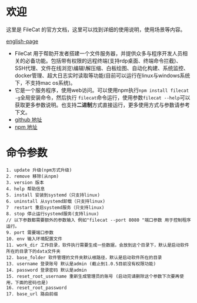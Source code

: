 

# 欢迎

这里是 FileCat 的官方文档，这里可以找到详细的使用说明，使用场景等内容。

[english-page](/en/home.md)

- FileCat 用于帮助开发者搭建一个文件服务器，并提供众多与程序开发人员相关的必备功能。包括带有权限的远程终端(支持rdp桌面、终端命令拦截)、SSH代理、文件在线浏览\编辑\解压缩、白板绘图、自动化构建、系统监控、docker管理、超大日志实时读取等功能(目前可以运行在linux与windows系统下，不支持mac os系统)。
- 它是一个服务程序，使用web访问。可以使用npm执行`npm install filecat -g`全局安装命令，然后执行 `filecat`命令运行，使用参数`filecat --help`可以获取更多参数说明。也支持**二进制**方式直接运行，更多使用方式与参数请参考下文。
- [github 地址](https://github.com/xiaobaidadada/filecat)
- [npm 地址](https://www.npmjs.com/package/filecat)

# 命令参数 
```text
1. update 升级(npm方式升级)
2. remove 移除(从npm)
3. version 版本
4. help 帮助信息
5. install 安装到systemd（只支持linux)
6. uninstall 从systemd卸载（只支持linux)
7  restart 重启systemd服务（只支持linux)
8. stop 停止运行systemd服务(支持linux)
// 以下参数都需要额外的参数输入 例如"filecat --port 8080 "端口参数 用于控制程序运行。
9. port 需要端口参数 
10. env 输入环境配置文件
11. work_dir 工作目录，软件执行需要生成一些数据，会放到这个目录下，默认是启动软件所在的目录下的data文件夹
12. base_folder 软件管理的文件夹默认根路径，默认是启动软件所在的目录
13. username 登录账号 默认是admin (截止到1.0.5目前没有权限功能)
14. password 登录密码 默认是admin
15. reset_root_username 重新生成管理员的账号 (启动完请删除这个参数下次要再使用，下面的密码也是)
16. reset_root_password
17. base_url 路由前缀
```
